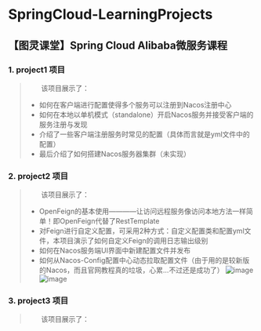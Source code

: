 # SpringCloud-LearningProjects

## 【图灵课堂】Spring Cloud Alibaba微服务课程

### 1. project1 项目
> &nbsp;&nbsp;&nbsp;&nbsp;&nbsp;&nbsp;
> 该项目展示了：
> * 如何在客户端进行配置使得多个服务可以注册到Nacos注册中心
> * 如何在本地以单机模式（standalone）开启Nacos服务并接受客户端的服务注册与发现
> * 介绍了一些客户端注册服务时常见的配置（具体而言就是yml文件中的配置）
> * 最后介绍了如何搭建Nacos服务器集群（未实现）

### 2. project2 项目
> &nbsp;&nbsp;&nbsp;&nbsp;&nbsp;&nbsp;
> 该项目展示了：
> * OpenFeign的基本使用————让访问远程服务像访问本地方法一样简单！即OpenFeign代替了RestTemplate
> * 对Feign进行自定义配置，可采用2种方式：自定义配置类和配置yml文件，本项目演示了如何自定义Feign的调用日志输出级别
> * 如何在Nacos服务端UI界面中新建配置文件并发布
> * 如何从Nacos-Config配置中心动态拉取配置文件（由于用的是较新版的Nacos，而且官网教程真的垃圾，心累...不过还是成功了）
![image](https://github.com/user-attachments/assets/ec6ad0b3-ed1a-42f7-8c0d-b92eb7d5a172)
![image](https://github.com/user-attachments/assets/3a7331ac-3c65-42a4-8ff4-91cdb9125bb8)

### 3. project3 项目
> &nbsp;&nbsp;&nbsp;&nbsp;&nbsp;&nbsp;
> 该项目展示了：
